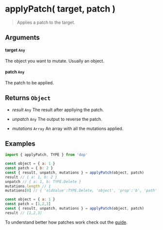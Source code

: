 # applyPatch( target, patch )

> Applies a patch to the target.

## Arguments

#### target `Any`

The object you want to mutate. Usually an object.

#### patch `Any`

The patch to be applied.

## Returns `Object`

- *result* `Any` The result after appliying the patch.

- *unpatch* `Any` The output to reverse the patch.

- *mutations* `Array` An array with all the mutations applied.


## Examples

```js
import { applyPatch, TYPE } from 'dop'

const object = { a: 1 }
const patch = { b: 2 }
const { result, unpatch, mutations } = applyPatch(object, patch)
result // { a: 1, b: 2 }
unpatch // { a: 1, b: TYPE.Delete }
mutations.length // 1
mutations[0] // { 'oldValue':TYPE.Delete, 'object', 'prop':'b', 'path':['b'] }
```


```js
const object = { a: 1 }
const patch = [1,2,3]
const { result, unpatch, mutations } = applyPatch(object, patch)
result // [1,2,3]
```


To understand better how patches work check out the [guide](/guide/javascript/patches).